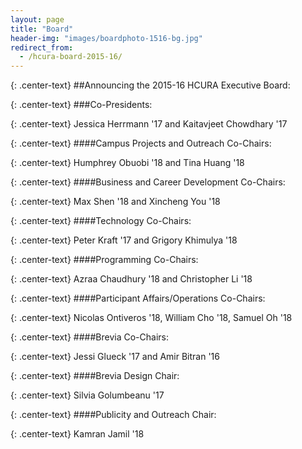 ```yaml
---
layout: page
title: "Board"
header-img: "images/boardphoto-1516-bg.jpg"
redirect_from:
  - /hcura-board-2015-16/
---
```


{: .center-text}
##Announcing the 2015-16 HCURA Executive Board:

{: .center-text}
###Co-Presidents:

{: .center-text}
Jessica Herrmann '17 and Kaitavjeet Chowdhary '17

{: .center-text}
####Campus Projects and Outreach Co-Chairs:

{: .center-text}
Humphrey Obuobi '18 and Tina Huang '18

{: .center-text}
####Business and Career Development Co-Chairs:

{: .center-text}
Max Shen '18 and Xincheng You '18

{: .center-text}
####Technology Co-Chairs:

{: .center-text}
Peter Kraft '17 and Grigory Khimulya '18

{: .center-text}
####Programming Co-Chairs:

{: .center-text}
Azraa Chaudhury '18 and Christopher Li '18

{: .center-text}
####Participant Affairs/Operations Co-Chairs:

{: .center-text}
Nicolas Ontiveros '18, William Cho '18, Samuel Oh '18

{: .center-text}
####Brevia Co-Chairs:

{: .center-text}
Jessi Glueck '17 and Amir Bitran '16

{: .center-text}
####Brevia Design Chair:

{: .center-text}
Silvia Golumbeanu '17

{: .center-text}
####Publicity and Outreach Chair:

{: .center-text}
Kamran Jamil '18
